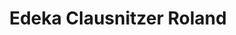 ---
title: "Edeka Clausnitzer Roland"
url: /klingenberg/edeka-clausnitzer-roland/
shop: Getränke
---